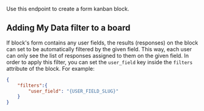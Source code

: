 Use this endpoint to create a form kanban block.


## Adding My Data filter to a board

If block's form contains any user fields, the results (responses) on the block can set to be automatically filtered by the given field. This way, each user can only see the list of responses assigned to them on the given field. In order to apply this filter, you can set the `user_field` key inside the `filters` attribute of the block. For example:

``` json
{
    "filters":{
        "user_field": "{USER_FIELD_SLUG}"
    }
}
```
